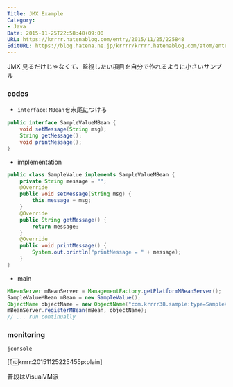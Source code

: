 ```yaml
---
Title: JMX Example
Category:
- Java
Date: 2015-11-25T22:58:48+09:00
URL: https://krrrr.hatenablog.com/entry/2015/11/25/225848
EditURL: https://blog.hatena.ne.jp/krrrr/krrrr.hatenablog.com/atom/entry/6653586347146453025
---
```


JMX 見るだけじゃなくて、監視したい項目を自分で作れるように小さいサンプル

### codes

- `interface`:  `MBean`を末尾につける
```java
public interface SampleValueMBean {
    void setMessage(String msg);
    String getMessage();
    void printMessage();
}
```

- implementation
```java
public class SampleValue implements SampleValueMBean {
    private String message = "";
    @Override
    public void setMessage(String msg) {
        this.message = msg;
    }
    @Override
    public String getMessage() {
        return message;
    }
    @Override
    public void printMessage() {
        System.out.println("printMessage = " + message);
    }
}
```

- main
```java
MBeanServer mBeanServer = ManagementFactory.getPlatformMBeanServer();
SampleValueMBean mBean = new SampleValue();
ObjectName objectName = new ObjectName("com.krrrr38.sample:type=SampleValue");
mBeanServer.registerMBean(mBean, objectName);
// ... run continually
```

### monitoring
`jconsole`

 [f:id:krrrr:20151125225455p:plain]

普段はVisualVM派
